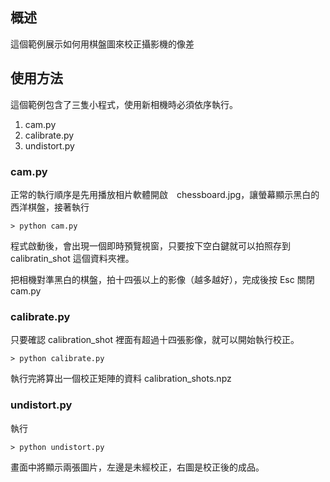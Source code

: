 ## 概述

這個範例展示如何用棋盤圖來校正攝影機的像差



## 使用方法

這個範例包含了三隻小程式，使用新相機時必須依序執行。

1. cam.py
2. calibrate.py
3. undistort.py


### cam.py

正常的執行順序是先用播放相片軟體開啟　chessboard.jpg，讓螢幕顯示黑白的西洋棋盤，接著執行

	> python cam.py

程式啟動後，會出現一個即時預覽視窗，只要按下空白鍵就可以拍照存到 calibratin_shot 這個資料夾裡。

把相機對準黑白的棋盤，拍十四張以上的影像（越多越好），完成後按 Esc 關閉 cam.py


### calibrate.py

只要確認 calibration_shot 裡面有超過十四張影像，就可以開始執行校正。

	> python calibrate.py

執行完將算出一個校正矩陣的資料 calibration_shots.npz


### undistort.py

執行

	> python undistort.py

畫面中將顯示兩張圖片，左邊是未經校正，右圖是校正後的成品。
